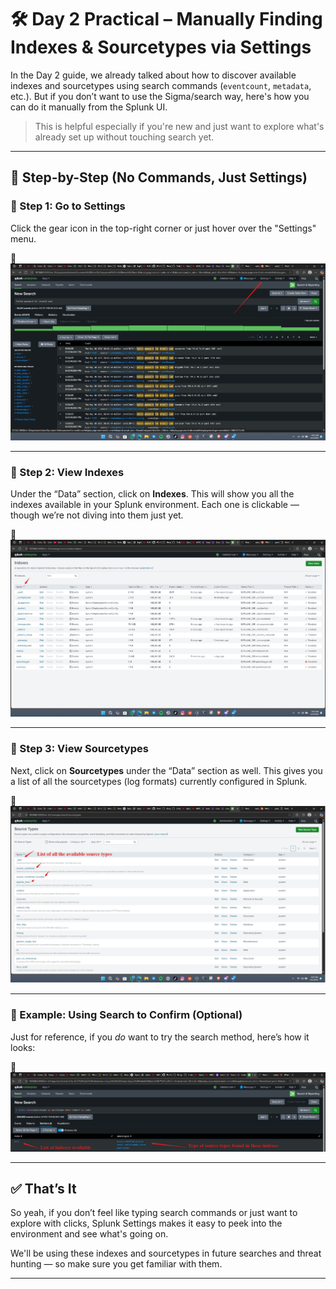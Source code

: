 # 🛠️ Day 2 Practical – Manually Finding Indexes & Sourcetypes via Settings

In the Day 2 guide, we already talked about how to discover available indexes and sourcetypes using search commands (`eventcount`, `metadata`, etc.). But if you don’t want to use the Sigma/search way, here's how you can do it manually from the Splunk UI.

> This is helpful especially if you're new and just want to explore what's already set up without touching search yet.

---

## 📍 Step-by-Step (No Commands, Just Settings)

### 🔹 Step 1: Go to Settings
Click the gear icon in the top-right corner or just hover over the "Settings" menu.

📸 ![Settings](https://github.com/Iamfazi1/Portfolio/blob/main/60%20Days%20of%20SOC%20Challenge%20/img%20folder/image%20(4).png)

---

### 🔹 Step 2: View Indexes
Under the “Data” section, click on **Indexes**. This will show you all the indexes available in your Splunk environment. Each one is clickable — though we’re not diving into them just yet.

📸 ![Indexes List](https://github.com/Iamfazi1/Portfolio/blob/main/60%20Days%20of%20SOC%20Challenge%20/img%20folder/image%20(7).png)

---

### 🔹 Step 3: View Sourcetypes
Next, click on **Sourcetypes** under the “Data” section as well. This gives you a list of all the sourcetypes (log formats) currently configured in Splunk.

📸 ![Sourcetypes](https://github.com/Iamfazi1/Portfolio/blob/main/60%20Days%20of%20SOC%20Challenge%20/img%20folder/image%20(6).png)

---

### 🧪 Example: Using Search to Confirm (Optional)
Just for reference, if you *do* want to try the search method, here’s how it looks:

📸 ![Search Example](https://github.com/Iamfazi1/Portfolio/blob/main/60%20Days%20of%20SOC%20Challenge%20/img%20folder/image%20(3).png)

---

## ✅ That’s It
So yeah, if you don’t feel like typing search commands or just want to explore with clicks, Splunk Settings makes it easy to peek into the environment and see what's going on.

We'll be using these indexes and sourcetypes in future searches and threat hunting — so make sure you get familiar with them.

---

